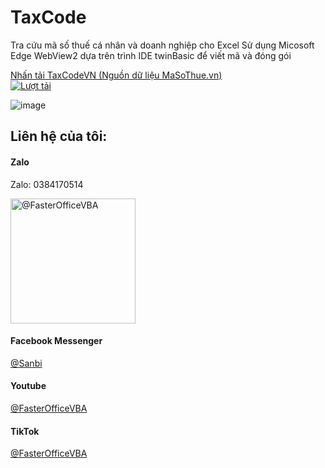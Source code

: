 # TaxCode
 Tra cứu mã số thuế cá nhân và doanh nghiệp cho Excel
 Sử dụng Micosoft Edge WebView2 dựa trên trình IDE twinBasic để viết mã và đóng gói

[Nhấn tải TaxCodeVN (Nguồn dữ liệu MaSoThue.vn)](https://github.com/SanbiVN/TaxCodeVN/releases/download/tax_code/TaxCodeVN_v3.5.rar) \
[![Lượt tải](https://img.shields.io/github/downloads/SanbiVN/TaxCodeVN/total.svg)](https://github.com/SanbiVN/TaxCodeVN/releases/download/tax_code/TaxCodeVN_v3.5.rar) 

![image](https://github.com/user-attachments/assets/cea35c88-1d90-4a40-98b4-673078337f7f)



## Liên hệ của tôi:

#### Zalo 
Zalo: 0384170514
<p align="left">
<img title="@FasterOfficeVBA" src="https://github.com/user-attachments/assets/8b02c95c-4ae3-4cd2-8d0e-e57c3d97a468" width="200">
</p>

#### Facebook Messenger
[@Sanbi](https://m.me/he.sanbi)

#### Youtube
[@FasterOfficeVBA](https://www.youtube.com/@FasterOfficeVBA)

#### TikTok
[@FasterOfficeVBA](https://www.tiktok.com/@fasterofficevba)
